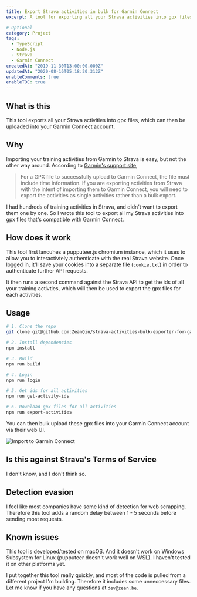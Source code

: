 ```yaml
---
title: Export Strava activities in bulk for Garmin Connect
excerpt: A tool for exporting all your Strava activities into gpx files, which can then be uploaded into your Garmin Connect account.

# Optional
category: Project
tags: 
  - TypeScript
  - Node.js
  - Strava
  - Garmin Connect
createdAt: "2019-11-30T13:00:00.000Z"
updatedAt: "2020-08-16T05:18:20.312Z"
enableComments: true
enableTOC: true
---
```


## What is this

This tool exports all your Strava activities into gpx files, which can then be uploaded into your Garmin Connect account.

## Why

Importing your training activities from Garmin to Strava is easy, but not the other way around. According to [Garmin's support site](https://support.garmin.com/en-AU/?faq=Ht3ZP52Kju075uKvqTqu99),

> For a GPX file to successfully upload to Garmin Connect, the file must include time information. If you are exporting activities from Strava with the intent of importing them to Garmin Connect, you will need to export the activities as single activities rather than a bulk export.

I had hundreds of training activities in Strava, and didn't want to export them one by one. So I wrote this tool to export all my Strava activities into gpx files that's compatible with Garmin Connect.

## How does it work

This tool first lancuhes a pupputeer.js chromium instance, which it uses to allow you to interactivtely authenticate with the real Strava website. Once logged in, it'll save your cookies into a separate file (`cookie.txt`) in order to authenticate further API requests.

It then runs a second command against the Strava API to get the ids of all your training activties, which will then be used to export the gpx files for each activities.

## Usage

```bash
# 1. Clone the repo
git clone git@github.com:ZeanQin/strava-activities-bulk-exporter-for-garmin-connect.git

# 2. Install dependencies
npm install

# 3. Build
npm run build

# 4. Login
npm run login

# 5. Get ids for all activities
npm run get-activity-ids

# 6. Download gpx files for all activities
npm run export-activities
```

You can then bulk upload these gpx files into your Garmin Connect account via their web UI.

![Import to Garmin Connect](./import-screen.png)

## Is this against Strava's Terms of Service

I don't know, and I don't think so.

## Detection evasion

I feel like most companies have some kind of detection for web scrapping. Therefore this tool adds a random delay between 1 - 5 seconds before sending most requests.

## Known issues

This tool is developed/tested on macOS. And it doesn't work on Windows Subsystem for Linux (pupputeer doesn't work well on WSL). I haven't tested it on other platforms yet.

I put together this tool really quickly, and most of the code is pulled from a different project I'm building. Therefore it includes some unneccessary files. Let me know if you have any questions at `dev@zean.be`.
